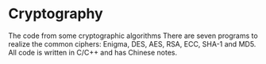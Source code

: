 # Cryptography
The code from some cryptographic algorithms
There are seven programs to realize the common ciphers: Enigma, DES, AES, RSA, ECC, SHA-1 and MD5. All code is written in C/C++ and has Chinese notes.
